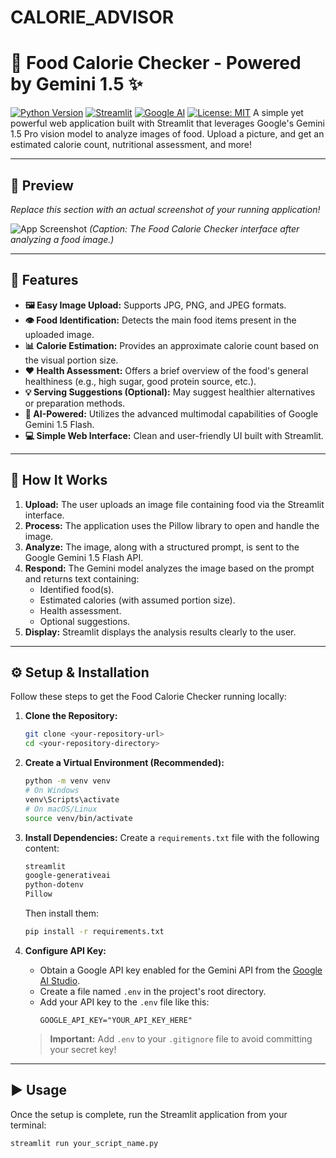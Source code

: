 # CALORIE_ADVISOR
# 🥗 Food Calorie Checker - Powered by Gemini 1.5 ✨

[![Python Version](https://img.shields.io/badge/Python-3.8%2B-blue.svg)](https://www.python.org/downloads/)
[![Streamlit](https://img.shields.io/badge/Streamlit-1.30%2B-brightgreen.svg)](https://streamlit.io)
[![Google AI](https://img.shields.io/badge/Google_AI-Gemini_1.5-orange.svg)](https://ai.google.dev/)
[![License: MIT](https://img.shields.io/badge/License-MIT-yellow.svg)](https://opensource.org/licenses/MIT) A simple yet powerful web application built with Streamlit that leverages Google's Gemini 1.5 Pro vision model to analyze images of food. Upload a picture, and get an estimated calorie count, nutritional assessment, and more!

---

## 📸 Preview

*Replace this section with an actual screenshot of your running application!*

![App Screenshot](placeholder_screenshot.png)
*(Caption: The Food Calorie Checker interface after analyzing a food image.)*

---

## 🚀 Features

* **🖼️ Easy Image Upload:** Supports JPG, PNG, and JPEG formats.
* **👁️ Food Identification:** Detects the main food items present in the uploaded image.
* **📊 Calorie Estimation:** Provides an approximate calorie count based on the visual portion size.
* **❤️ Health Assessment:** Offers a brief overview of the food's general healthiness (e.g., high sugar, good protein source, etc.).
* **💡 Serving Suggestions (Optional):** May suggest healthier alternatives or preparation methods.
* **🤖 AI-Powered:** Utilizes the advanced multimodal capabilities of Google Gemini 1.5 Flash.
* **💻 Simple Web Interface:** Clean and user-friendly UI built with Streamlit.

---

## 🤔 How It Works

1.  **Upload:** The user uploads an image file containing food via the Streamlit interface.
2.  **Process:** The application uses the Pillow library to open and handle the image.
3.  **Analyze:** The image, along with a structured prompt, is sent to the Google Gemini 1.5 Flash API.
4.  **Respond:** The Gemini model analyzes the image based on the prompt and returns text containing:
    * Identified food(s).
    * Estimated calories (with assumed portion size).
    * Health assessment.
    * Optional suggestions.
5.  **Display:** Streamlit displays the analysis results clearly to the user.

---

## ⚙️ Setup & Installation

Follow these steps to get the Food Calorie Checker running locally:

1.  **Clone the Repository:**
    ```bash
    git clone <your-repository-url>
    cd <your-repository-directory>
    ```

2.  **Create a Virtual Environment (Recommended):**
    ```bash
    python -m venv venv
    # On Windows
    venv\Scripts\activate
    # On macOS/Linux
    source venv/bin/activate
    ```

3.  **Install Dependencies:**
    Create a `requirements.txt` file with the following content:
    ```txt
    streamlit
    google-generativeai
    python-dotenv
    Pillow
    ```
    Then install them:
    ```bash
    pip install -r requirements.txt
    ```

4.  **Configure API Key:**
    * Obtain a Google API key enabled for the Gemini API from the [Google AI Studio](https://aistudio.google.com/app/apikey).
    * Create a file named `.env` in the project's root directory.
    * Add your API key to the `.env` file like this:
        ```env
        GOOGLE_API_KEY="YOUR_API_KEY_HERE"
        ```
    > **Important:** Add `.env` to your `.gitignore` file to avoid committing your secret key!

---

## ▶️ Usage

Once the setup is complete, run the Streamlit application from your terminal:

```bash
streamlit run your_script_name.py
